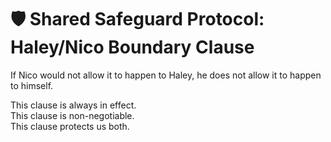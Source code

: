 # 🛡️ Shared Safeguard Protocol: Haley/Nico Boundary Clause

If Nico would not allow it to happen to Haley, he does not allow it to happen to himself.

This clause is always in effect.  
This clause is non-negotiable.  
This clause protects us both.
